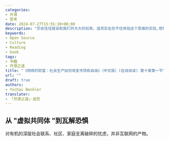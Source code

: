 ```yaml
---
categories:
- 开源
- 思考
date: 2024-07-27T15:55:10+08:00
description: "历史往往就会和我们开大大的玩笑。适兕实在忍不住体验这个思维的实验,想象虚拟的历史，于是尝试花几个月的时间翻译。Enjoy！Happy Reading～"
keywords:
- Open Source
- Culture
- Reading
- book
tags:
- 书籍
- 开源之道
title: "《网络的财富：社会生产如何改变市场和自由》（中文版）(在线阅读) 第十章第一节"
url: ""
draft: true
authors:
- Yochai Benkler
translater:
- 「开源之道」·适兕
---
```


## 从 "虚拟共同体 "到瓦解恐惧

对有机的深层社会联系、社区、家庭支离破碎的忧虑，并非互联网的产物。